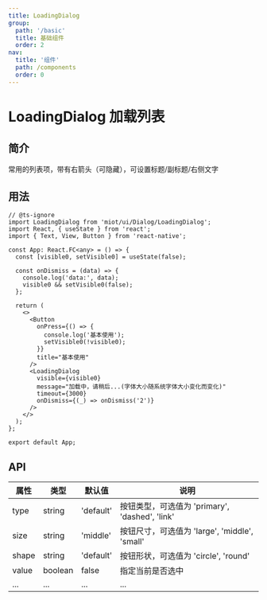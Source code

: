 ```yaml
---
title: LoadingDialog
group:
  path: '/basic'
  title: 基础组件
  order: 2
nav:
  title: '组件'
  path: /components
  order: 0
---
```


# LoadingDialog 加载列表

## 简介

常用的列表项，带有右箭头（可隐藏），可设置标题/副标题/右侧文字

## 用法

```tsx
// @ts-ignore
import LoadingDialog from 'miot/ui/Dialog/LoadingDialog';
import React, { useState } from 'react';
import { Text, View, Button } from 'react-native';

const App: React.FC<any> = () => {
  const [visible0, setVisible0] = useState(false);

  const onDismiss = (data) => {
    console.log('data:', data);
    visible0 && setVisible0(false);
  };

  return (
    <>
      <Button
        onPress={() => {
          console.log('基本使用');
          setVisible0(!visible0);
        }}
        title="基本使用"
      />
      <LoadingDialog
        visible={visible0}
        message="加载中，请稍后...(字体大小随系统字体大小变化而变化)"
        timeout={3000}
        onDismiss={(_) => onDismiss('2')}
      />
    </>
  );
};

export default App;
```

## API

| 属性  | 类型    | 默认值    | 说明                                           |
| ----- | ------- | --------- | ---------------------------------------------- |
| type  | string  | 'default' | 按钮类型，可选值为 'primary', 'dashed', 'link' |
| size  | string  | 'middle'  | 按钮尺寸，可选值为 'large', 'middle', 'small'  |
| shape | string  | 'default' | 按钮形状，可选值为 'circle', 'round'           |
| value | boolean | false     | 指定当前是否选中                               |
| ...   | ...     | ...       | ...                                            |

